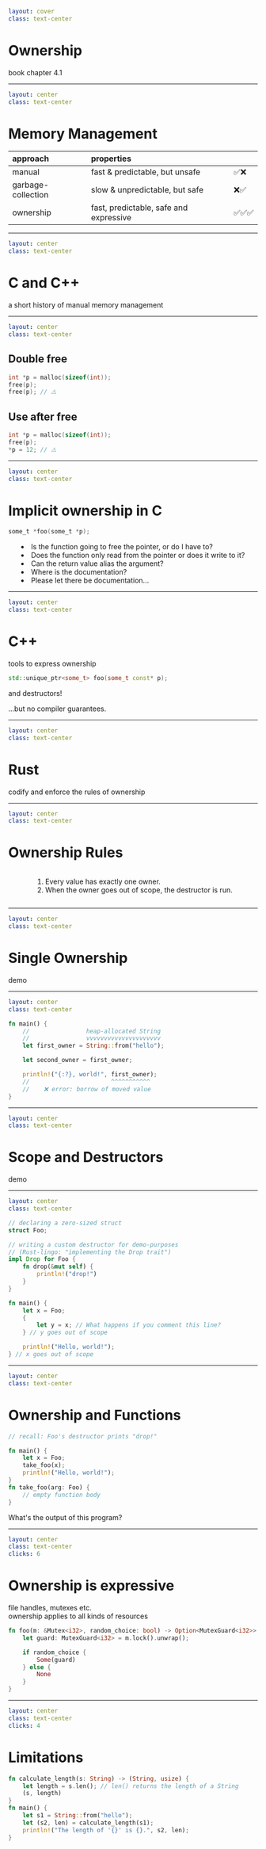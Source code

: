 ```yaml
layout: cover
class: text-center
```

# Ownership

book chapter 4.1

<Nr />

---

```yaml
layout: center
class: text-center
```

# Memory Management

| approach           | properties                                              |        |
| :----------------- | :------------------------------------------------------ | :----- |
| manual             | fast & predictable, but unsafe                          | ✅❌   |
| garbage-collection | slow & unpredictable, but safe                          | ❌✅   |
| ownership          | fast, predictable, safe and <Orange>expressive</Orange> | ✅✅✅ |

<Nr />

---

```yaml
layout: center
class: text-center
```

# C and C++

a short history of manual memory management

<Nr />

---

```yaml
layout: center
class: text-center
```

## Double free

```c
int *p = malloc(sizeof(int));
free(p);
free(p); // ⚠️
```

<div class="h-8"></div>

## Use after free

```c
int *p = malloc(sizeof(int));
free(p);
*p = 12; // ⚠️
```

<Nr />

---

```yaml
layout: center
class: text-center
```

# Implicit ownership in C

```c
some_t *foo(some_t *p);
```

<div style="display: flex">
  <div style="flex-grow: 1"></div>
  <div style="text-align: left">
    <li>Is the function going to free the pointer, or do I have to?</li>
    <li>Does the function only read from the pointer or does it write to it?</li>
    <li>Can the return value alias the argument?</li>
    <li>Where is the documentation?</li>
    <li>Please let there be documentation...</li>
  </div>
  <div style="flex-grow: 1"></div>
</div>

<Nr />

---

```yaml
layout: center
class: text-center
```

# C++

tools to express ownership

```cpp
std::unique_ptr<some_t> foo(some_t const* p);
```

and destructors!

...but no compiler guarantees.

<Nr />

---

```yaml
layout: center
class: text-center
```

# Rust

codify and enforce the rules of ownership

<Nr />

---

```yaml
layout: center
class: text-center
```

# Ownership Rules

<div style="display: flex">
  <div style="flex-grow: 1"></div>
  <div style="text-align: left">
    <ol>
      <li>Every value has exactly one owner.</li>
      <li>When the owner goes out of scope, the destructor is run.</li>
    </ol>
  </div>
  <div style="flex-grow: 1"></div>
</div>

<Nr />

---

```yaml
layout: center
class: text-center
```

# Single Ownership

demo

<Nr />

---

```yaml
layout: center
class: text-center
```

```rust
fn main() {
    //                heap-allocated String
    //                vvvvvvvvvvvvvvvvvvvvv
    let first_owner = String::from("hello");

    let second_owner = first_owner;

    println!("{:?}, world!", first_owner);
    //                       ^^^^^^^^^^^
    //    ❌ error: borrow of moved value
}
```

<Nr />

---

```yaml
layout: center
class: text-center
```

# Scope and Destructors

demo

<Nr />

---

```yaml
layout: center
class: text-center
```

```rust
// declaring a zero-sized struct
struct Foo;

// writing a custom destructor for demo-purposes
// (Rust-lingo: "implementing the Drop trait")
impl Drop for Foo {
    fn drop(&mut self) {
        println!("drop!")
    }
}

fn main() {
    let x = Foo;
    {
        let y = x; // What happens if you comment this line?
    } // y goes out of scope

    println!("Hello, world!");
} // x goes out of scope
```

<Nr />

---

```yaml
layout: center
class: text-center
```

# Ownership and Functions

```rust {3-8,10}
// recall: Foo's destructor prints "drop!"

fn main() {
    let x = Foo;
    take_foo(x);
    println!("Hello, world!");
}
fn take_foo(arg: Foo) {
    // empty function body
}
```

What's the output of this program?

<Nr />

---

```yaml
layout: center
class: text-center
clicks: 6
```

# Ownership is expressive

file handles, mutexes etc.\
ownership applies to all kinds of resources

```rust {0|1|1|2|4,5|4,6,7|all} {at: 0}
fn foo(m: &Mutex<i32>, random_choice: bool) -> Option<MutexGuard<i32>> {
    let guard: MutexGuard<i32> = m.lock().unwrap();

    if random_choice {
        Some(guard)
    } else {
        None
    }
}
```

<div
    style="background-color: red"
    class="h-0.8 rounded absolute top-61 left-55 w-35"
    v-click="[1,2]"
></div>
<div
    style="background-color: red"
    class="h-0.8 rounded absolute top-61 left-155 w-57"
    v-click="[2,3]"
></div>

<Nr />

---

```yaml
layout: center
class: text-center
clicks: 4
```

# Limitations

```rust {1|2-3|6,8|7|all} {at: 0}
fn calculate_length(s: String) -> (String, usize) {
    let length = s.len(); // len() returns the length of a String
    (s, length)
}
fn main() {
    let s1 = String::from("hello");
    let (s2, len) = calculate_length(s1);
    println!("The length of '{}' is {}.", s2, len);
}
```

<div
    style="background-color: red"
    class="h-0.8 rounded absolute top-54.5 left-133 w-34"
    v-click="[0,1]"
></div>

<Nr />
